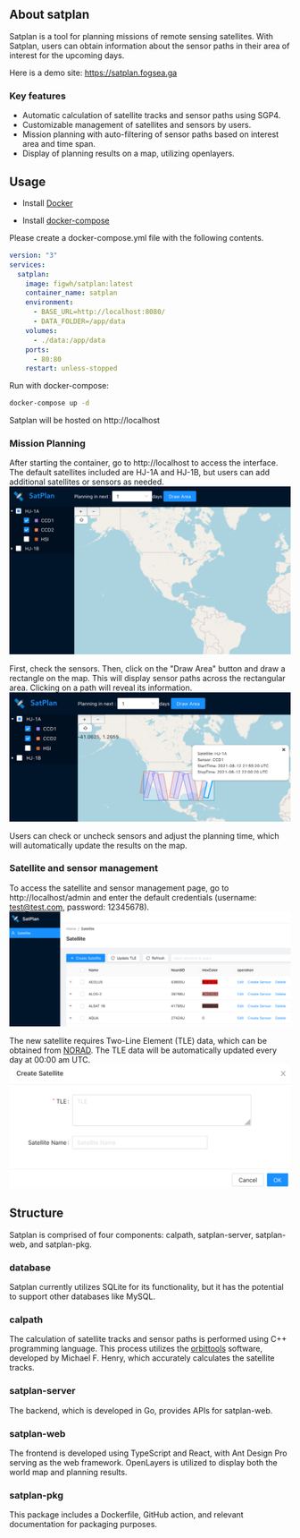 ## About satplan
Satplan is a tool for planning missions of remote sensing satellites. With Satplan, users can obtain information about the sensor paths in their area of interest for the upcoming days.

Here is a demo site: https://satplan.fogsea.ga

### Key features
* Automatic calculation of satellite tracks and sensor paths using SGP4.
* Customizable management of satellites and sensors by users.
* Mission planning with auto-filtering of sensor paths based on interest area and time span.
* Display of planning results on a map, utilizing openlayers.

## Usage
* Install [Docker](https://docs.docker.com/installation/#installation)

* Install [docker-compose](https://docs.docker.com/compose/install/)

Please create a docker-compose.yml file with the following contents.
```yml
version: "3"
services:
  satplan:
    image: figwh/satplan:latest
    container_name: satplan
    environment:
      - BASE_URL=http://localhost:8080/
      - DATA_FOLDER=/app/data
    volumes:
      - ./data:/app/data
    ports:
      - 80:80
    restart: unless-stopped
```

Run with docker-compose:
```bash
docker-compose up -d
```
Satplan will be hosted on http://localhost

### Mission Planning
After starting the container, go to http://localhost to access the interface. The default satellites included are HJ-1A and HJ-1B, but users can add additional satellites or sensors as needed.
![image](./resources/check_sen.png)

First, check the sensors. Then, click on the "Draw Area" button and draw a rectangle on the map. This will display sensor paths across the rectangular area. Clicking on a path will reveal its information.
![image](./resources/planning_result.png)

Users can check or uncheck sensors and adjust the planning time, which will automatically update the results on the map.

### Satellite and sensor management
To access the satellite and sensor management page, go to http://localhost/admin and enter the default credentials (username: test@test.com, password: 12345678).
![image](./resources/sat_manage.png)

The new satellite requires Two-Line Element (TLE) data, which can be obtained from [NORAD](http://www.celestrak.com/NORAD/elements/resource.txt). The TLE data will be automatically updated every day at 00:00 am UTC.
![image](./resources/new_sat.png)

## Structure
Satplan is comprised of four components: calpath, satplan-server, satplan-web, and satplan-pkg.

### database
Satplan currently utilizes SQLite for its functionality, but it has the potential to support other databases like MySQL.

### calpath
The calculation of satellite tracks and sensor paths is performed using C++ programming language. This process utilizes the [orbittools](http://www.zeptomoby.com/satellites/) software, developed by Michael F. Henry, which accurately calculates the satellite tracks.

### satplan-server
The backend, which is developed in Go, provides APIs for satplan-web.

### satplan-web
The frontend is developed using TypeScript and React, with Ant Design Pro serving as the web framework. OpenLayers is utilized to display both the world map and planning results.

### satplan-pkg
This package includes a Dockerfile, GitHub action, and relevant documentation for packaging purposes.

